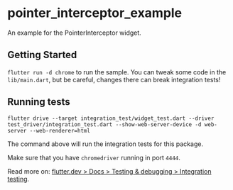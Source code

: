 # pointer_interceptor_example

An example for the PointerInterceptor widget.

## Getting Started

`flutter run -d chrome` to run the sample. You can tweak some code in the `lib/main.dart`, but be careful, changes there can break integration tests!

## Running tests

`flutter drive --target integration_test/widget_test.dart --driver test_driver/integration_test.dart --show-web-server-device -d web-server --web-renderer=html`

The command above will run the integration tests for this package.

Make sure that you have `chromedriver` running in port `4444`.

Read more on: [flutter.dev > Docs > Testing & debugging > Integration testing](https://flutter.dev/docs/testing/integration-tests).
